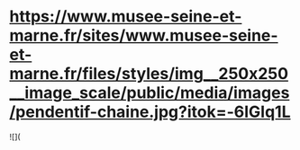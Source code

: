 # https://www.musee-seine-et-marne.fr/sites/www.musee-seine-et-marne.fr/files/styles/img__250x250__image_scale/public/media/images/pendentif-chaine.jpg?itok=-6IGIq1L

![](
